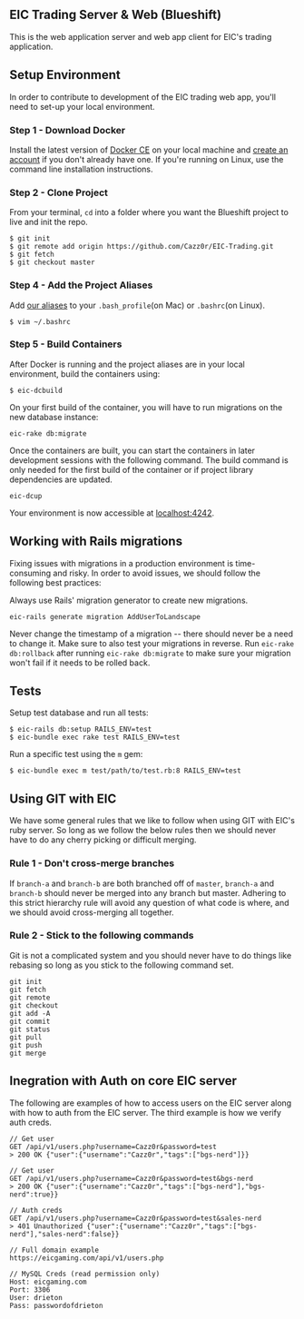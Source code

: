 ## EIC Trading Server & Web (Blueshift)
This is the web application server and web app client for EIC's trading application.

## Setup Environment
In order to contribute to development of the EIC trading web app, you'll need to set-up your local environment.

### Step 1 - Download Docker
Install the latest version of [Docker CE](https://store.docker.com/search?type=edition&offering=community) on your local machine and [create an account](https://hub.docker.com/) if you don't already have one. If you're running on Linux, use the command line installation instructions.

### Step 2 - Clone Project
From your terminal, `cd` into a folder where you want the Blueshift project to live and init the repo.
```
$ git init
$ git remote add origin https://github.com/Cazz0r/EIC-Trading.git
$ git fetch
$ git checkout master
```

### Step 4 - Add the Project Aliases
Add [our aliases](https://github.com/Cazz0r/EIC-Trading/wiki/Aliases) to your `.bash_profile`(on Mac) or `.bashrc`(on Linux).
```
$ vim ~/.bashrc
```

### Step 5 - Build Containers
After Docker is running and the project aliases are in your local environment, build the containers using:
```
$ eic-dcbuild
```

On your first build of the container, you will have to run migrations on the new database instance:
```
eic-rake db:migrate
```

Once the containers are built, you can start the containers in later development sessions with the following command. The build command is only needed for the first build of the container or if project library dependencies are updated.
```
eic-dcup
```

Your environment is now accessible at [localhost:4242](http://localhost:4242).

## Working with Rails migrations
Fixing issues with migrations in a production environment is time-consuming and risky. In order to avoid issues, we should follow the following best practices:

Always use Rails' migration generator to create new migrations.

    eic-rails generate migration AddUserToLandscape

Never change the timestamp of a migration -- there should never be a need to change it. Make sure to also test your migrations in reverse. Run `eic-rake db:rollback` after running `eic-rake db:migrate` to make sure your migration won't fail if it needs to be rolled back.

## Tests
Setup test database and run all tests:
```
$ eic-rails db:setup RAILS_ENV=test
$ eic-bundle exec rake test RAILS_ENV=test
```

Run a specific test using the `m` gem:
```
$ eic-bundle exec m test/path/to/test.rb:8 RAILS_ENV=test
```

## Using GIT with EIC
We have some general rules that we like to follow when using GIT with EIC's ruby server. So long as we follow the below rules then we should never have to do any cherry picking or difficult merging.

### Rule 1 - Don't cross-merge branches
If `branch-a` and `branch-b` are both branched off of `master`, `branch-a` and `branch-b` should never be merged into any branch but master. Adhering to this strict hierarchy rule will avoid any question of what code is where, and we should avoid cross-merging all together.

### Rule 2 - Stick to the following commands
Git is not a complicated system and you should never have to do things like rebasing so long as you stick to the following command set.

    git init
    git fetch
    git remote
    git checkout
    git add -A
    git commit
    git status
    git pull
    git push
    git merge

## Inegration with Auth on core EIC server
The following are examples of how to access users on the EIC server along with how to auth from the EIC server. The third example is how we verify auth creds.

```
// Get user
GET /api/v1/users.php?username=Cazz0r&password=test
> 200 OK {"user":{"username":"Cazz0r","tags":["bgs-nerd"]}}

// Get user
GET /api/v1/users.php?username=Cazz0r&password=test&bgs-nerd
> 200 OK {"user":{"username":"Cazz0r","tags":["bgs-nerd"],"bgs-nerd":true}}

// Auth creds
GET /api/v1/users.php?username=Cazz0r&password=test&sales-nerd
> 401 Unauthorized {"user":{"username":"Cazz0r","tags":["bgs-nerd"],"sales-nerd":false}}

// Full domain example
https://eicgaming.com/api/v1/users.php

// MySQL Creds (read permission only)
Host: eicgaming.com
Port: 3306
User: drieton
Pass: passwordofdrieton
```